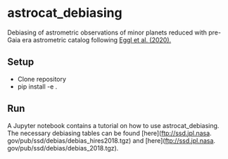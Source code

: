 # astrocat_debiasing

Debiasing of astrometric observations of minor planets reduced with pre-Gaia era astrometric catalog following [Eggl et al. (2020).](https://www.sciencedirect.com/science/article/abs/pii/S0019103519305329?casa_token=VEVn27uSEEcAAAAA:NKzfb7a4Dtyu_aMOd1WNQze5VUhe75SeLU4EO8n1nQ_yjkacDKAMvZSIyYS6ll14G9RbwpJS5w)

## Setup
* Clone repository
* pip install -e .

## Run
A Jupyter notebook contains a tutorial on how to use astrocat_debiasing. The necessary debiasing tables can be found [here](ftp://ssd.jpl.nasa.
gov/pub/ssd/debias/debias_hires2018.tgz) and [here](ftp://ssd.jpl.nasa.
gov/pub/ssd/debias/debias_2018.tgz). 


